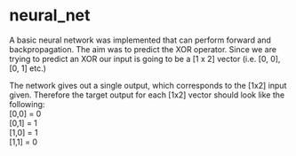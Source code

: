 # neural_net

A basic neural network was implemented that can perform forward and backpropagation. The aim was to predict the XOR operator. Since we are trying 
to predict an XOR our input is going to be a [1 x 2] vector (i.e. [0, 0], [0, 1] etc.) 

The network gives out a single output, which corresponds to the [1x2] input given. Therefore the target output for each [1x2] vector should look like the 
following:  
[0,0] = 0  
[0,1] = 1  
[1,0] = 1  
[1,1] = 0  
